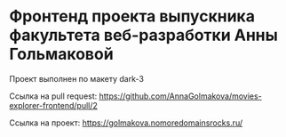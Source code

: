 # Фронтенд проекта выпускника факультета веб-разработки Анны Гольмаковой

Проект выполнен по макету dark-3

Ссылка на pull request: https://github.com/AnnaGolmakova/movies-explorer-frontend/pull/2

Ссылка на проект: https://golmakova.nomoredomainsrocks.ru/